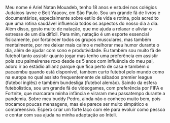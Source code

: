 <p align="left">Meu nome é Ariel Natan Mouadeb, tenho 18 anos e estudei nos colégios Judaicos Iavne e Beit Yaacov, em São Paulo. Sou um grande fã de livros e documentários, especialmente sobre estilo de vida e rotina, pois acredito que uma rotina saudável influencia todos os aspectos do nosso dia a dia. Além disso, gosto muito de natação, que me ajuda a relaxar e aliviar o estresse de um dia difícil. Para mim, natação é um esporte essencial fisicamente, por fortalecer todos os grupos musculares, mas também mentalmente, por me deixar mais calmo e melhorar meu humor durante o dia, além de ajudar com sono e produtividade. Eu também sou muito fã de futebol tanto assistir quanto jogar mas tenho uma preferência em assistir pois sou palmeirense roxo desde os 5 anos com influência do meu pai, adoro ir ao estádio allianz parque que fica perto de casa e também o pacaembu quando está disponivel, tambem curto futebol pelo mundo como na europa no qual assisto frequentemente de sábados premier league (futebol inglês) e também bundesliga (futebol alemão). Saindo da esfera futebolística, sou um grande fã de videogames, com preferência por FIFA e Fortnite, que marcaram minha infância e viraram  meu passatempo durante a pandemia. Sobre meu buddy Pedro, ainda não o conheço muito bem, pois trocamos poucas mensagens, mas ele parece ser muito simpático e compreensivo. Espero criar um forte laço com ele para evoluir como pessoa e contar com sua ajuda na minha adaptação ao Inteli.</p>

###
